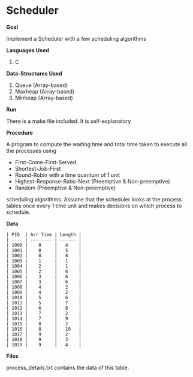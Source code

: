 # Scheduler

**Goal**

Implement a Scheduler with a few scheduling algorithms

**Languages Used**

1) C

**Data-Structures Used**

1) Queue (Array-based)
2) Maxheap (Array-based)
3) Minheap (Array-based)

**Run**

There is a make file included. It is self-explanatory

**Procedure**

A program to compute the waiting time and total time taken to execute all the processes using

* First-Come-First-Served
* Shortest-Job-First
* Round-Robin with a time quantum of 1 unit
* Highest-Response-Ratio-Next (Preemptive & Non-preemptive)
* Random (Preemptive & Non-preemptive)

scheduling algorithms. Assume that the scheduler looks at the process tables once every 1 time unit and makes decisions on which process to schedule.

**Data**

    | PID  | Arr Time | Length |
    | ---- | -------- | ------ |
    | 1000 |    0     |   4    |
    | 1001 |    0     |   5    |
    | 1002 |    0     |   8    |
    | 1003 |    1     |   1    |
    | 1004 |    2     |   1    |
    | 1005 |    2     |   6    |
    | 1006 |    3     |   6    |
    | 1007 |    3     |   6    |
    | 1008 |    4     |   2    |
    | 1009 |    4     |   2    |
    | 1010 |    5     |   6    |
    | 1011 |    5     |   7    |
    | 1012 |    6     |   8    |
    | 1013 |    7     |   2    |
    | 1014 |    7     |   9    |
    | 1015 |    8     |   2    |
    | 1016 |    8     |   10   |
    | 1017 |    9     |   2    |
    | 1018 |    9     |   3    |
    | 1019 |    9     |   4    |

**Files**

process_details.txt contains the data of this table.
